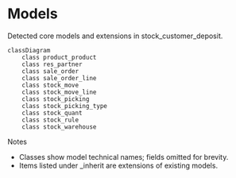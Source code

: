 # Models

Detected core models and extensions in stock_customer_deposit.

```mermaid
classDiagram
    class product_product
    class res_partner
    class sale_order
    class sale_order_line
    class stock_move
    class stock_move_line
    class stock_picking
    class stock_picking_type
    class stock_quant
    class stock_rule
    class stock_warehouse
```

Notes
- Classes show model technical names; fields omitted for brevity.
- Items listed under _inherit are extensions of existing models.
